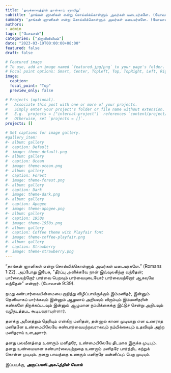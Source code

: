 ```yaml
---
title: 'தவக்காலத்தின் நான்காம் ஞாயிறு'
subtitle: 'தாங்கள் ஞானிகள் என்று சொல்லிக்கொள்ளும் அவர்கள் மடையர்களே. (யோவான் 9:1-41)'
summary: 'தாங்கள் ஞானிகள் என்று சொல்லிக்கொள்ளும் அவர்கள் மடையர்களே. (யோவான் 9:1-41)'
authors:
- admin
tags: ["யோவான்"]
categories: ["திருவிவிலியம்"]
date: "2023-03-19T00:00:00+08:00"
featured: false
draft: false

# Featured image
# To use, add an image named `featured.jpg/png` to your page's folder.
# Focal point options: Smart, Center, TopLeft, Top, TopRight, Left, Right, BottomLeft, Bottom, BottomRight
image:
  caption:
  focal_point: "Top"
  preview_only: false

# Projects (optional).
#   Associate this post with one or more of your projects.
#   Simply enter your project's folder or file name without extension.
#   E.g. `projects = ["internal-project"]` references `content/project/deep-learning/index.md`.
#   Otherwise, set `projects = []`.
projects: []

# Set captions for image gallery.
#gallery_item:
#- album: gallery
#  caption: Default
#  image: theme-default.png
#- album: gallery
#  caption: Ocean
#  image: theme-ocean.png
#- album: gallery
#  caption: Forest
#  image: theme-forest.png
#- album: gallery
#  caption: Dark
#  image: theme-dark.png
#- album: gallery
#  caption: Apogee
#  image: theme-apogee.png
#- album: gallery
#  caption: 1950s
#  image: theme-1950s.png
#- album: gallery
#  caption: Coffee theme with Playfair font
#  image: theme-coffee-playfair.png
#- album: gallery
#  caption: Strawberry
#  image: theme-strawberry.png
---
```

“தாங்கள் ஞானிகள் என்று சொல்லிக்கொள்ளும் அவர்கள் மடையர்களே.” (Romans 1:22).
அப்போது இயேசு, "தீர்ப்பு அளிக்கவே நான் இவ்வுலகிற்கு வந்தேன்; பார்வையற்றோர் பார்வை பெறவும் பார்வையுடையோர் பார்வையற்றோர் ஆகவுமே வந்தேன்" என்றார். (யோவான் 9:39).

நமது கண்பார்வையின்மையை குறித்து விழிப்பாயிருக்கும் இம்மனிதர், இன்னும் தெளிவாகப் பார்க்கவும் இன்னும் ஆழமாய் அறியவும் விரும்பும் இம்மனிதரின் கண்களே திறக்கப்படவும் இன்னும் ஆழமான நம்பிக்கைக்கு இட்டுச் சென்று அறியவும் வழிநடத்தபட கூடியவராயுள்ளார்.

தனக்கு அனைத்தும் தெரியும் என்கிற மனிதன், தன்னால் காண முடியாது என உணராத மனிதனே உண்மையிலேயே கண்பார்வையற்றவராகவும் நம்பிக்கையும் உதவியும் அற்ற மனிதராய் உளஅளார். 

தனது பலவீனத்தை உணரும் மனிதரே, உண்மையிலேயே திடமாக இருக்க முடியும். தனது உண்மையான கண்பார்வையற்றதை உணரும் மனிதரே பார்த்திட கற்றுக் கொள்ள முடியும். தனது பாவத்தை உணரும் மனிதரே மன்னிப்புப் பெற முடியும். 

இப்படிக்கு,
___அருட்பணி.அகஃத்தின் வோங்___
